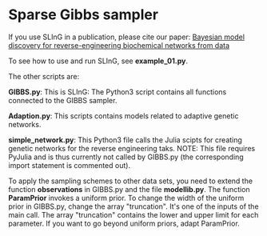 # Sparse Gibbs sampler

If you use SLInG in a publication, please cite our paper: [Bayesian model discovery for reverse-engineering biochemical networks from data](https://www.biorxiv.org/content/10.1101/2023.09.15.557764v1)

To see how to use and run SLInG, see **example_01.py**.

The other scripts are:

**GIBBS.py**: This is SLInG: The Python3 script contains all functions connected to the GIBBS sampler.

**Adaption.py**: This scripts contains models related to adaptive genetic networks.

**simple\_network.py**: This Python3 file calls the Julia scipts for creating genetic networks for the reverse engineering taks. NOTE: This file requires PyJulia and is thus currently not called by GIBBS.py (the corresponding import statement is commented out).

To apply the sampling schemes to other data sets, you need to extend the function **observations** in GIBBS.py and the file **modellib.py**. The function **ParamPrior** invokes a uniform prior. To change the width of the uniform prior in GIBBS.py, change the array "truncation". It's one of the inputs of the main call. The array "truncation" contains the lower and upper limit for each parameter. If you want to go beyond uniform priors, adapt ParamPrior.
